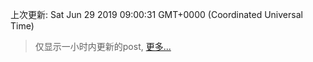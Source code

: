 
  
 上次更新: Sat Jun 29 2019 09:00:31 GMT+0000 (Coordinated Universal Time) 

 > 仅显示一小时内更新的post, [更多...](screenshots/)
  